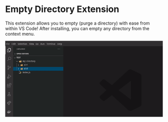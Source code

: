 # Empty Directory Extension

This extension allows you to empty (purge a directory) with ease from within VS Code!
After installing, you can empty any directory from the context menu.

![Empty directory](https://github.com/merken/Prise.VisualStudioExtensions/raw/master/src/empty-directory-extension/img/demo.gif)